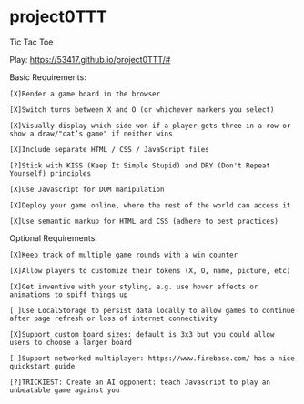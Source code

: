 # project0TTT
Tic Tac Toe


Play: https://53417.github.io/project0TTT/#


Basic Requirements:

	[X]Render a game board in the browser
	
	[X]Switch turns between X and O (or whichever markers you select)
	
	[X]Visually display which side won if a player gets three in a row or show a draw/"cat’s game" if neither wins
	
	[X]Include separate HTML / CSS / JavaScript files
	
	[?]Stick with KISS (Keep It Simple Stupid) and DRY (Don't Repeat Yourself) principles
	
	[X]Use Javascript for DOM manipulation
	
	[X]Deploy your game online, where the rest of the world can access it
	
	[X]Use semantic markup for HTML and CSS (adhere to best practices)

  
Optional Requirements:

	[X]Keep track of multiple game rounds with a win counter
	
	[X]Allow players to customize their tokens (X, O, name, picture, etc)
	
	[X]Get inventive with your styling, e.g. use hover effects or animations to spiff things up
	
	[ ]Use LocalStorage to persist data locally to allow games to continue after page refresh or loss of internet connectivity
	
	[X]Support custom board sizes: default is 3x3 but you could allow users to choose a larger board
	
	[ ]Support networked multiplayer: https://www.firebase.com/ has a nice quickstart guide
	
	[?]TRICKIEST: Create an AI opponent: teach Javascript to play an unbeatable game against you
